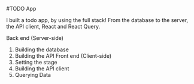 #TODO App

I built a todo app, by using the full stack! From the database to the server, the API client, React and React Query.

Back end (Server-side)
1. Building the database
2. Building the API
Front end (Client-side)
3. Setting the stage
4. Building the API client
5. Querying Data
